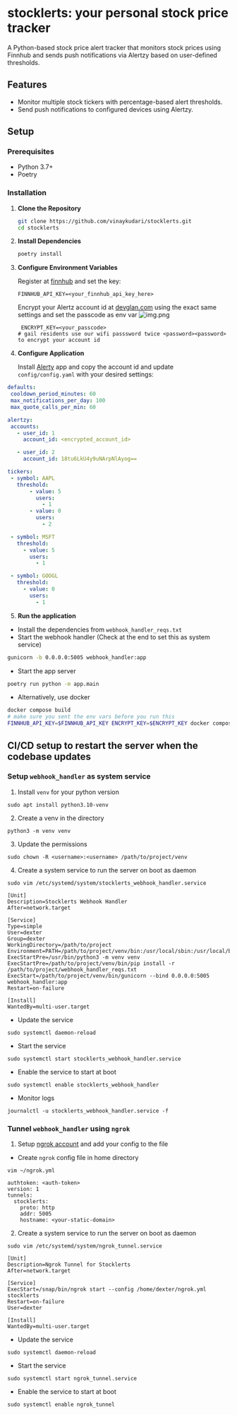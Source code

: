# stocklerts: your personal stock price tracker

A Python-based stock price alert tracker that monitors stock prices using Finnhub and sends push notifications via Alertzy based on user-defined thresholds.

## Features

- Monitor multiple stock tickers with percentage-based alert thresholds.
- Send push notifications to configured devices using Alertzy.

## Setup

### Prerequisites

- Python 3.7+
- Poetry

### Installation

1. **Clone the Repository**

    ```bash
    git clone https://github.com/vinaykudari/stocklerts.git
    cd stocklerts
    ```

2. **Install Dependencies**

    ```bash
    poetry install
    ```

3. **Configure Environment Variables**

    Register at [finnhub](https://finnhub.io) and set the key:

    ```dotenv
    FINNHUB_API_KEY=<your_finnhub_api_key_here>
    ```
   
   Encrypt your Alertz account id at [devglan.com](https://www.devglan.com/online-tools/aes-encryption-decryption) using the exact same settings and set the passcode as env var
   ![img.png](resources/img.png)
   
   ```dotenv
    ENCRYPT_KEY=<your_passcode>
   # gail residents use our wifi passsword twice <password><password> to encrypt your account id
    ```

4. **Configure Application**

    Install [Alerty](http://alertzy.app/) app and copy the account id
    and update `config/config.yaml` with your desired settings:

 ```yaml
 defaults:
  cooldown_period_minutes: 60
  max_notifications_per_day: 100
  max_quote_calls_per_min: 60

alertzy:
  accounts:
    - user_id: 1
      account_id: <encrypted_account_id>

    - user_id: 2
      account_id: 18tu6LkU4y9uNArpNlAyog==

tickers:
  - symbol: AAPL
    threshold:
        - value: 5
          users:
            - 1
        - value: 0
          users:
            - 2

  - symbol: MSFT
    threshold:
      - value: 5
        users:
          - 1

  - symbol: GOOGL
    threshold:
      - value: 0
        users:
          - 1

 ```

5. **Run the application**

- Install the dependencies from `webhook_handler_reqs.txt`
- Start the webhook handler (Check at the end to set this as system service)
```bash
gunicorn -b 0.0.0.0:5005 webhook_handler:app
 ```
- Start the app server
 ```bash
 poetry run python -m app.main
 ```

- Alternatively, use docker
 ```bash
 docker compose build 
 # make sure you sent the env vars before you run this
 FINNHUB_API_KEY=$FINNHUB_API_KEY ENCRYPT_KEY=$ENCRYPT_KEY docker compose up
 ```

## CI/CD setup to restart the server when the codebase updates

### **Setup `webhook_handler` as system service**

1. Install `venv` for your python version
```commandline
sudo apt install python3.10-venv
```
2. Create a venv in the directory
```commandline
python3 -m venv venv
```
3. Update the permissions
```commandline
sudo chown -R <username>:<username> /path/to/project/venv
```

4. Create a system service to run the server on boot as daemon

```
sudo vim /etc/systemd/system/stocklerts_webhook_handler.service
```

```commandline
[Unit]
Description=Stocklerts Webhook Handler
After=network.target

[Service]
Type=simple
User=dexter
Group=dexter
WorkingDirectory=/path/to/project
Environment=PATH=/path/to/project/venv/bin:/usr/local/sbin:/usr/local/bin:/usr/sbin:/usr/bin:/sbin:/bin
ExecStartPre=/usr/bin/python3 -m venv venv
ExecStartPre=/path/to/project/venv/bin/pip install -r /path/to/project/webhook_handler_reqs.txt
ExecStart=/path/to/project/venv/bin/gunicorn --bind 0.0.0.0:5005 webhook_handler:app
Restart=on-failure

[Install]
WantedBy=multi-user.target
```
- Update the service
```commandline
sudo systemctl daemon-reload
```

- Start the service
```commandline
sudo systemctl start stocklerts_webhook_handler.service
```

- Enable the service to start at boot
```commandline
sudo systemctl enable stocklerts_webhook_handler
```

- Monitor logs
```commandline
journalctl -u stocklerts_webhook_handler.service -f
```

### **Tunnel `webhook_handler` using `ngrok`**

1. Setup [ngrok account](https://dashboard.ngrok.com/get-started/your-authtoken) and add your config to the file
- Create `ngrok` config file in home directory
```commandline
vim ~/ngrok.yml
```
```commandline
authtoken: <auth-token>
version: 1
tunnels:
  stocklerts:
    proto: http
    addr: 5005
    hostname: <your-static-domain>
```

2. Create a system service to run the server on boot as daemon
```
sudo vim /etc/systemd/system/ngrok_tunnel.service
```
```commandline
[Unit]
Description=Ngrok Tunnel for Stocklerts
After=network.target

[Service]
ExecStart=/snap/bin/ngrok start --config /home/dexter/ngrok.yml stocklerts
Restart=on-failure
User=dexter

[Install]
WantedBy=multi-user.target
```

- Update the service
```commandline
sudo systemctl daemon-reload
```

- Start the service
```commandline
sudo systemctl start ngrok_tunnel.service
```

- Enable the service to start at boot
```commandline
sudo systemctl enable ngrok_tunnel
```
